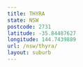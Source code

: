 ```yaml
---
title: THYRA
state: NSW
postcode: 2731
latitude: -35.84487627
longitude: 144.7439889
url: /nsw/thyra/
layout: suburb
---
```

